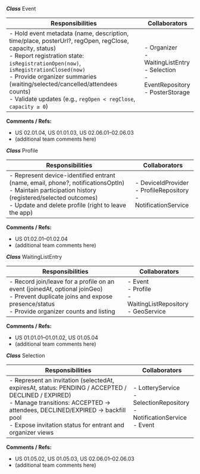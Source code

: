 ***Class*** Event

| **Responsibilities** | **Collaborators** |
|----------------------|-------------------|
| - Hold event metadata (name, description, time/place, posterUrl?, regOpen, regClose, capacity, status)<br>- Report registration state: `isRegistrationOpen(now)`, `isRegistrationClosed(now)`<br>- Provide organizer summaries (waiting/selected/cancelled/attendees counts)<br>- Validate updates (e.g., `regOpen < regClose`, `capacity ≥ 0`) | - Organizer<br>- WaitingListEntry<br>- Selection<br>- EventRepository<br>- PosterStorage |

**Comments / Refs:**  
- US 02.01.04, US 01.01.03, US 02.06.01–02.06.03  
- (additional team comments here)

***Class*** Profile

| **Responsibilities** | **Collaborators** |
|----------------------|-------------------|
| - Represent device-identified entrant (name, email, phone?, notificationsOptIn)<br>- Maintain participation history (registered/selected outcomes)<br>- Update and delete profile (right to leave the app) | - DeviceIdProvider<br>- ProfileRepository<br>- NotificationService |

**Comments / Refs:**  
- US 01.02.01–01.02.04  
- (additional team comments here)

***Class*** WaitingListEntry

| **Responsibilities** | **Collaborators** |
|----------------------|-------------------|
| - Record join/leave for a profile on an event (joinedAt, optional joinGeo)<br>- Prevent duplicate joins and expose presence/status<br>- Provide organizer counts and listing | - Event<br>- Profile<br>- WaitingListRepository<br>- GeoService |

**Comments / Refs:**  
- US 01.01.01–01.01.02, US 01.05.04  
- (additional team comments here)

***Class*** Selection

| **Responsibilities** | **Collaborators** |
|----------------------|-------------------|
| - Represent an invitation (selectedAt, expiresAt, status: PENDING / ACCEPTED / DECLINED / EXPIRED)<br>- Manage transitions: ACCEPTED → attendees, DECLINED/EXPIRED → backfill pool<br>- Expose invitation status for entrant and organizer views | - LotteryService<br>- SelectionRepository<br>- NotificationService<br>- Event |

**Comments / Refs:**  
- US 01.05.02, US 01.05.03, US 02.06.01–02.06.03  
- (additional team comments here)
